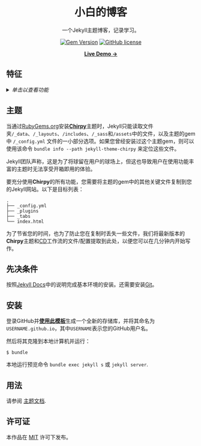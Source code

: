 <div align="center">

  # 小白的博客

  一个Jekyll主题博客，记录学习。

  [![Gem Version](https://img.shields.io/gem/v/jekyll-theme-chirpy)](https://rubygems.org/gems/jekyll-theme-chirpy) [![GitHub license](https://img.shields.io/github/license/cotes2020/chirpy-starter.svg?color=blue)][mit]

  [**Live Demo →**][demo]

</div>

## 特征

<details>
  <summary>
    <i>单击以查看功能</i>
  </summary>
  <p>

  - 亮/暗主题模式
  - 本地化的UI语言
  - 置顶帖子
  - 分级类别
  - 热门标签
  - 目录
  - 帖子的最后修改日期
  - 语法高亮
  - 数学表达式
  - Mermaid 图和流程图
  - 亮/暗模式图像
  - 嵌入视频
  - Disqus / Utterances / Giscus 评论
  - 搜索
  - Atom源
  - 谷歌分析
  - SEO和性能优化
  
  </p>
</details>

## 主题

当通过[RubyGems.org][gem]安装[**Chirpy**][chirpy]主题时，Jekyll只能读取文件夹`/_data`、`/_layouts`、`/includes`、`/_sass`和`/assets`中的文件，以及主题的gem中 `/_config.yml` 文件的一小部分选项。如果您曾经安装过这个主题gem，则可以使用该命令 `bundle info --path jekyll-theme-chirpy` 来定位这些文件。

Jekyll团队声称，这是为了将球留在用户的球场上，但这也导致用户在使用功能丰富的主题时无法享受开箱即用的体验。

要充分使用**Chirpy**的所有功能，您需要将主题的gem中的其他关键文件复制到您的Jekyll网站。以下是目标列表：

```shell
.
├── _config.yml
├── _plugins
├── _tabs
└── index.html
```

为了节省您的时间，也为了防止您在复制时丢失一些文件，我们将最新版本的**Chirpy**主题和[CD][CD]工作流的文件/配置提取到此处，以便您可以在几分钟内开始写作。

## 先决条件

按照[Jekyll Docs](https://jekyllrb.com/docs/installation/)中的说明完成基本环境的安装。还需要安装[Git](https://git-scm.com/)。

## 安装

登录GitHub并[**使用此模板**][use-template]生成一个全新的存储库，并将其命名为`USERNAME.github.io`，其中`USERNAME`表示您的GitHub用户名。

然后将其克隆到本地计算机并运行：

```
$ bundle
```

本地运行预览命令 `bundle exec jekyll s` 或 `jekyll server`.

## 用法

请参阅 [主题文档](https://github.com/cotes2020/jekyll-theme-chirpy#documentation).

## 许可证

本作品在 [MIT][mit] 许可下发布。

[demo]: https://fnoobt.github.io
[gem]: https://rubygems.org/gems/jekyll-theme-chirpy
[chirpy]: https://github.com/cotes2020/jekyll-theme-chirpy/
[use-template]: https://github.com/cotes2020/chirpy-starter/generate
[CD]: https://en.wikipedia.org/wiki/Continuous_deployment
[mit]: https://github.com/cotes2020/chirpy-starter/blob/master/LICENSE
